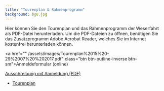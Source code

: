 ```yaml
---
title: "Tourenplan & Rahmenprogramm"
background: bg8.jpg
---
```

Hier können Sie den Tourenplan und das Rahmenprogramm der Weserfahrt als PDF-Datei herunterladen.
Um die PDF-Dateien zu öffnen, benötigen Sie das Zusatzprogramm Adobe Acrobat Reader, welches Sie im Internet kostenfrei herunterladen können.

<a href="" /assets/images/Tourenplan%2015%20-29%2007%20%202017.pdf" class="btn btn-outline-inverse btn-sm">Anmeldeformular (online)</a>

<a href="/assets/images/ausschreibungstext_mit anmeldung_iwf_2017.pdf" class="btn btn-outline-inverse btn-sm">Ausschreibung mit Anmeldung (PDF)</a>

- [Tourenplan](/assets/images/Tourenplan%2015%20-29%2007%20%202017.pdf)
